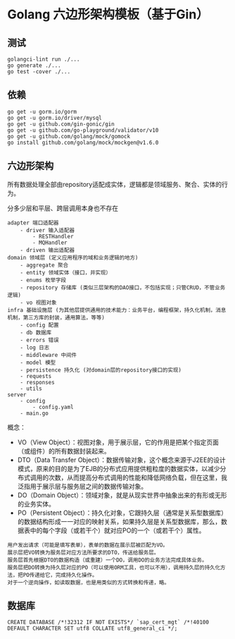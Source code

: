 # Golang 六边形架构模板（基于Gin）

## 测试

```
golangci-lint run ./...
go generate ./...
go test -cover ./...
```

## 依赖

```
go get -u gorm.io/gorm
go get -u gorm.io/driver/mysql
go get -u github.com/gin-gonic/gin
go get -u github.com/go-playground/validator/v10
go get -u github.com/golang/mock/gomock
go install github.com/golang/mock/mockgen@v1.6.0
```

## 六边形架构

所有数据处理全部由repository适配成实体，逻辑都是领域服务、聚合、实体的行为。

分多少层和平层、跨层调用本身也不存在

```
adapter 端口适配器
    - driver 输入适配器
        - RESTHandler
        - MQHandler
    - driven 输出适配器
domain 领域层 (定义应用程序的域和业务逻辑的地方)
    - aggregate 聚合
    - entity 领域实体（接口，并实现）
    - enums 枚举字段
    - repository 存储库 (类似三层架构的DAO接口，不包括实现；只管CRUD，不管业务逻辑)   
    - vo 视图对象
infra 基础设施层 (为其他层提供通用的技术能力：业务平台，编程框架，持久化机制，消息机制，第三方库的封装，通用算法，等等)
    - config 配置
    - db 数据库
    - errors 错误
    - log 日志
    - middleware 中间件
    - model 模型
    - persistence 持久化 (对domain层的repository接口的实现)
    - requests
    - responses
    - utils
server
    - config
        - config.yaml
    - main.go
```

概念：

- VO（View Object）：视图对象，用于展示层，它的作用是把某个指定页面（或组件）的所有数据封装起来。
- DTO（Data Transfer
  Object）：数据传输对象，这个概念来源于J2EE的设计模式，原来的目的是为了EJB的分布式应用提供粗粒度的数据实体，以减少分布式调用的次数，从而提高分布式调用的性能和降低网络负载，但在这里，我泛指用于展示层与服务层之间的数据传输对象。
- DO（Domain Object）：领域对象，就是从现实世界中抽象出来的有形或无形的业务实体。
- PO（Persistent Object）：持久化对象，它跟持久层（通常是关系型数据库）的数据结构形成一一对应的映射关系，如果持久层是关系型数据库，那么，数据表中的每个字段（或若干个）就对应PO的一个（或若干个）属性。

```
用户发出请求（可能是填写表单），表单的数据在展示层被匹配为VO。
展示层把VO转换为服务层对应方法所要求的DTO，传送给服务层。
服务层首先根据DTO的数据构造（或重建）一个DO，调用DO的业务方法完成具体业务。
服务层把DO转换为持久层对应的PO（可以使用ORM工具，也可以不用），调用持久层的持久化方法，把PO传递给它，完成持久化操作。
对于一个逆向操作，如读取数据，也是用类似的方式转换和传递，略。
```

## 数据库

```
CREATE DATABASE /*!32312 IF NOT EXISTS*/ `sap_cert_mgt` /*!40100 DEFAULT CHARACTER SET utf8 COLLATE utf8_general_ci */;
```

